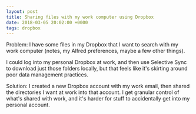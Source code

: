 ```yaml
---
layout: post
title: Sharing files with my work computer using Dropbox
date: 2018-03-05 20:02:00 +0000
tags: dropbox
---
```


Problem: I have some files in my Dropbox that I want to search with my work computer (notes, my Alfred preferences, maybe a few other things).

I could log into my personal Dropbox at work, and then use Selective Sync to download just those folders locally, but that feels like it's skirting around poor data management practices.

Solution: I created a new Dropbox account with my work email, then shared the directories I want at work into that account.
I get granular control of what's shared with work, and it's harder for stuff to accidentally get into my personal account.
